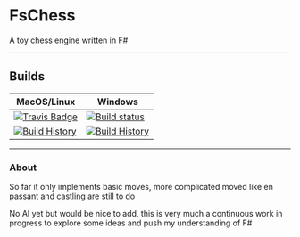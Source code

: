 # FsChess

A toy chess engine written in F#

---

## Builds

MacOS/Linux | Windows
--- | ---
[![Travis Badge](https://travis-ci.org/simontaite/FsChess.svg?branch=master)](https://travis-ci.org/simontaite/FsChess) | [![Build status](https://ci.appveyor.com/api/projects/status/github/simontaite/FsChess?svg=true)](https://ci.appveyor.com/project/simontaite/FsChess)
[![Build History](https://buildstats.info/travisci/chart/simontaite/FsChess)](https://travis-ci.org/simontaite/FsChess/builds) | [![Build History](https://buildstats.info/appveyor/chart/simontaite/FsChess)](https://ci.appveyor.com/project/simontaite/FsChess)  


<!-- ## Nuget 

Stable | Prerelease
--- | ---
[![NuGet Badge](https://buildstats.info/nuget/FsChess)](https://www.nuget.org/packages/FsChess/) | [![NuGet Badge](https://buildstats.info/nuget/FsChess?includePreReleases=true)](https://www.nuget.org/packages/FsChess/) -->

---

### About

So far it only implements basic moves, more complicated moved like en passant and castling are still to do

No AI yet but would be nice to add, this is very much a continuous work in progress to explore some ideas and push my understanding of F#
